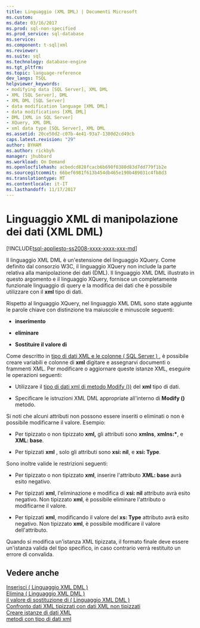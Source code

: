 ```yaml
---
title: Linguaggio (XML DML) | Documenti Microsoft
ms.custom: 
ms.date: 03/16/2017
ms.prod: sql-non-specified
ms.prod_service: sql-database
ms.service: 
ms.component: t-sql|xml
ms.reviewer: 
ms.suite: sql
ms.technology: database-engine
ms.tgt_pltfrm: 
ms.topic: language-reference
dev_langs: TSQL
helpviewer_keywords:
- modifying data [SQL Server], XML DML
- XML [SQL Server], DML
- XML DML [SQL Server]
- data modification language [XML DML]
- data modifications [XML DML]
- DML [XML in SQL Server]
- XQuery, XML DML
- xml data type [SQL Server], XML DML
ms.assetid: 20ce50d2-c07b-4e41-93a7-1380d2cd49cb
caps.latest.revision: "29"
author: BYHAM
ms.author: rickbyh
manager: jhubbard
ms.workload: On Demand
ms.openlocfilehash: acbedcd828fcacb6b690f0380d83d7dd779f1b2e
ms.sourcegitcommit: 66bef6981f613b454db465e190b489031c4fb8d3
ms.translationtype: MT
ms.contentlocale: it-IT
ms.lasthandoff: 11/17/2017
---
```

# <a name="xml-data-modification-language-xml-dml"></a>Linguaggio XML di manipolazione dei dati (XML DML)
[!INCLUDE[tsql-appliesto-ss2008-xxxx-xxxx-xxx-md](../../includes/tsql-appliesto-ss2008-xxxx-xxxx-xxx-md.md)]

  Il linguaggio XML DML è un'estensione del linguaggio XQuery. Come definito dal consorzio W3C, il linguaggio XQuery non include la parte relativa alla manipolazione dei dati (DML). Il linguaggio XML DML illustrato in questo argomento e il linguaggio XQuery, fornisce un completamente funzionale linguaggio di query e la modifica dei dati che è possibile utilizzare con il **xml** tipo di dati.  
  
 Rispetto al linguaggio XQuery, nel linguaggio XML DML sono state aggiunte le parole chiave con distinzione tra maiuscole e minuscole seguenti:  
  
-   **inserimento**  
  
-   **eliminare**  
  
-   **Sostituire il valore di**  
  
 Come descritto in [tipo di dati XML e le colonne &#40; SQL Server &#41; ](../../relational-databases/xml/xml-data-type-and-columns-sql-server.md), è possibile creare variabili e colonne di **xml** digitare e assegnarvi documenti o frammenti XML. Per modificare o aggiornare queste istanze XML, eseguire le operazioni seguenti:  
  
-   Utilizzare il [tipo di dati xml di metodo Modify ())](../../t-sql/xml/modify-method-xml-data-type.md) del **xml** tipo di dati.  
  
-   Specificare le istruzioni XML DML appropriate all'interno di **Modify ()** metodo.  
  
 Si noti che alcuni attributi non possono essere inseriti o eliminati o non è possibile modificarne il valore. Esempio:  
  
-   Per tipizzato o non tipizzato **xml,** gli attributi sono **xmlns**, **xmlns:\***, e **XML: base**.  
  
-   Per tipizzati **xml** , solo gli attributi sono **xsi: nil**, e **xsi: Type**.  
  
 Sono inoltre valide le restrizioni seguenti:  
  
-   Per tipizzato o non tipizzato **xml**, inserire l'attributo **XML: base** avrà esito negativo.  
  
-   Per tipizzati **xml**, l'eliminazione e modifica di **xsi: nil** attributo avrà esito negativo. Non tipizzato **xml**, è possibile eliminare l'attributo o modificarne il valore.  
  
-   Per tipizzati **xml**, modificando il valore del **xs: Type** attributo avrà esito negativo. Non tipizzato **xml**, è possibile modificare il valore dell'attributo.  
  
 Quando si modifica un'istanza XML tipizzata, il formato finale deve essere un'istanza valida del tipo specifico, in caso contrario verrà restituito un errore di convalida.  
  
## <a name="see-also"></a>Vedere anche  
 [Inserisci &#40; Linguaggio XML DML &#41;](../../t-sql/xml/insert-xml-dml.md)   
 [Elimina &#40; Linguaggio XML DML &#41;](../../t-sql/xml/delete-xml-dml.md)   
 [il valore di sostituzione di &#40; Linguaggio XML DML &#41;](../../t-sql/xml/replace-value-of-xml-dml.md)   
 [Confronto dati XML tipizzati con dati XML non tipizzati](../../relational-databases/xml/compare-typed-xml-to-untyped-xml.md)   
 [Creare istanze di dati XML](../../relational-databases/xml/create-instances-of-xml-data.md)   
 [metodi con tipo di dati xml](../../t-sql/xml/xml-data-type-methods.md)  
  
  

